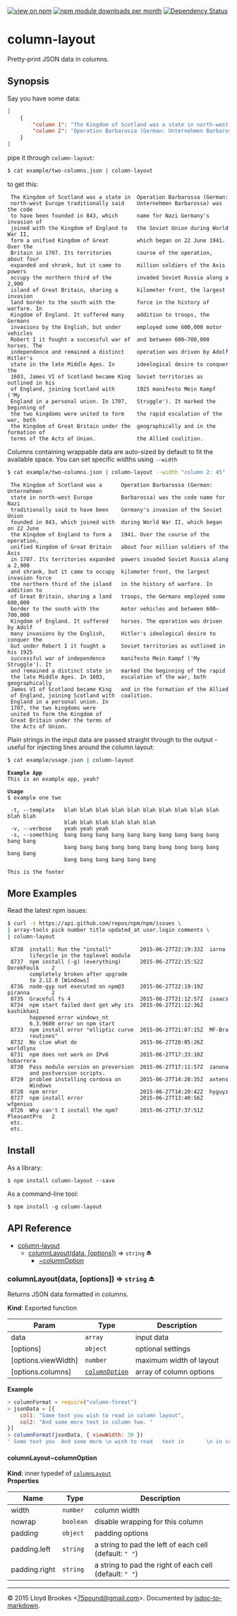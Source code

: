 [![view on npm](http://img.shields.io/npm/v/column-layout.svg)](https://www.npmjs.org/package/column-layout)
[![npm module downloads per month](http://img.shields.io/npm/dm/column-layout.svg)](https://www.npmjs.org/package/column-layout)
[![Dependency Status](https://david-dm.org/75lb/column-layout.svg)](https://david-dm.org/75lb/column-layout)

# column-layout
Pretty-print JSON data in columns.

## Synopsis
Say you have some data:
```json
[
    { 
        "column 1": "The Kingdom of Scotland was a state in north-west Europe traditionally said to have been founded in 843, which joined with the Kingdom of England to form a unified Kingdom of Great Britain in 1707. Its territories expanded and shrank, but it came to occupy the northern third of the island of Great Britain, sharing a land border to the south with the Kingdom of England. It suffered many invasions by the English, but under Robert I it fought a successful war of independence and remained a distinct state in the late Middle Ages. In 1603, James VI of Scotland became King of England, joining Scotland with England in a personal union. In 1707, the two kingdoms were united to form the Kingdom of Great Britain under the terms of the Acts of Union. ", 
        "column 2": "Operation Barbarossa (German: Unternehmen Barbarossa) was the code name for Nazi Germany's invasion of the Soviet Union during World War II, which began on 22 June 1941. Over the course of the operation, about four million soldiers of the Axis powers invaded Soviet Russia along a 2,900 kilometer front, the largest invasion force in the history of warfare. In addition to troops, the Germans employed some 600,000 motor vehicles and between 600–700,000 horses. The operation was driven by Adolf Hitler's ideological desire to conquer the Soviet territories as outlined in his 1925 manifesto Mein Kampf ('My Struggle'). It marked the beginning of the rapid escalation of the war, both geographically and in the formation of the Allied coalition."
    }
]
```

pipe it through `column-layout`:
```sh
$ cat example/two-columns.json | column-layout
```

to get this:
```
 The Kingdom of Scotland was a state in  Operation Barbarossa (German:
 north-west Europe traditionally said    Unternehmen Barbarossa) was the code
 to have been founded in 843, which      name for Nazi Germany's invasion of
 joined with the Kingdom of England to   the Soviet Union during World War II,
 form a unified Kingdom of Great         which began on 22 June 1941. Over the
 Britain in 1707. Its territories        course of the operation, about four
 expanded and shrank, but it came to     million soldiers of the Axis powers
 occupy the northern third of the        invaded Soviet Russia along a 2,900
 island of Great Britain, sharing a      kilometer front, the largest invasion
 land border to the south with the       force in the history of warfare. In
 Kingdom of England. It suffered many    addition to troops, the Germans
 invasions by the English, but under     employed some 600,000 motor vehicles
 Robert I it fought a successful war of  and between 600–700,000 horses. The
 independence and remained a distinct    operation was driven by Adolf Hitler's
 state in the late Middle Ages. In       ideological desire to conquer the
 1603, James VI of Scotland became King  Soviet territories as outlined in his
 of England, joining Scotland with       1925 manifesto Mein Kampf ('My
 England in a personal union. In 1707,   Struggle'). It marked the beginning of
 the two kingdoms were united to form    the rapid escalation of the war, both
 the Kingdom of Great Britain under the  geographically and in the formation of
 terms of the Acts of Union.             the Allied coalition.
```

Columns containing wrappable data are auto-sized by default to fit the available space. You can set specific widths using `--width` 

```sh
$ cat example/two-columns.json | column-layout --width "column 2: 45"
```
```
 The Kingdom of Scotland was a      Operation Barbarossa (German: Unternehmen
 state in north-west Europe         Barbarossa) was the code name for Nazi
 traditionally said to have been    Germany's invasion of the Soviet Union
 founded in 843, which joined with  during World War II, which began on 22 June
 the Kingdom of England to form a   1941. Over the course of the operation,
 unified Kingdom of Great Britain   about four million soldiers of the Axis
 in 1707. Its territories expanded  powers invaded Soviet Russia along a 2,900
 and shrank, but it came to occupy  kilometer front, the largest invasion force
 the northern third of the island   in the history of warfare. In addition to
 of Great Britain, sharing a land   troops, the Germans employed some 600,000
 border to the south with the       motor vehicles and between 600–700,000
 Kingdom of England. It suffered    horses. The operation was driven by Adolf
 many invasions by the English,     Hitler's ideological desire to conquer the
 but under Robert I it fought a     Soviet territories as outlined in his 1925
 successful war of independence     manifesto Mein Kampf ('My Struggle'). It
 and remained a distinct state in   marked the beginning of the rapid
 the late Middle Ages. In 1603,     escalation of the war, both geographically
 James VI of Scotland became King   and in the formation of the Allied
 of England, joining Scotland with  coalition.
 England in a personal union. In
 1707, the two kingdoms were
 united to form the Kingdom of
 Great Britain under the terms of
 the Acts of Union.
```

Plain strings in the input data are passed straight through to the output - useful for injecting lines around the column layout:

```sh
$ cat example/usage.json | column-layout
```
<pre><code><strong>Example App</strong>
This is an example app, yeah?

<strong>Usage</strong>
$ example one two

 -t, --template   blah blah blah blah blah blah blah blah blah blah blah blah
                  blah blah blah blah blah blah
 -v, --verbose    yeah yeah yeah
 -s, --something  bang bang bang bang bang bang bang bang bang bang bang bang
                  bang bang bang bang bang bang bang bang bang bang bang bang
                  bang bang bang bang bang bang
                  
This is the footer
</code></pre>

## More Examples
Read the latest npm issues:
```sh
$ curl -s https://api.github.com/repos/npm/npm/issues \
| array-tools pick number title updated_at user.login comments \
| column-layout
```
```
 8738  install: Run the "install"         2015-06-27T22:19:33Z  iarna
       lifecycle in the toplevel module
 8737  npm install (-g) (everything)      2015-06-27T22:15:52Z  DerekFoulk    2
       completely broken after upgrade
       to 2.12.0 [Windows]
 8736  node-gyp not executed on npm@3     2015-06-27T22:19:19Z  piranna       2
 8735  Graceful fs 4                      2015-06-27T21:12:57Z  isaacs
 8734  npm start failed dont get why its  2015-06-27T21:12:36Z  kashikhan1
       happened error windows_nt
       6.3.9600 error on npm start
 8733  npm install error "elliptic curve  2015-06-27T21:07:15Z  MF-Bra
       routines"
 8732  No clue what do                    2015-06-27T20:05:26Z  worldlynx
 8731  npm does not work on IPv6          2015-06-27T17:33:10Z  hobarrera
 8730  Pass module version on preversion  2015-06-27T17:11:57Z  zanona
       and postversion scripts.
 8729  problem installing cordova on      2015-06-27T14:28:35Z  axtens
       Windows
 8728  npm error                          2015-06-27T14:20:42Z  hyguyz
 8727  npm install error                  2015-06-27T13:40:56Z  wfgenius
 8726  Why can't I install the npm?       2015-06-27T17:37:51Z  PleasantPro   2
 etc.
 etc.
```

## Install
As a library:

```
$ npm install column-layout --save
```

As a command-line tool:
```
$ npm install -g column-layout
```

## API Reference

* [column-layout](#module_column-layout)
  * [columnLayout(data, [options])](#exp_module_column-layout--columnLayout) ⇒ <code>string</code> ⏏
    * [~columnOption](#module_column-layout--columnLayout..columnOption)

<a name="exp_module_column-layout--columnLayout"></a>
### columnLayout(data, [options]) ⇒ <code>string</code> ⏏
Returns JSON data formatted in columns.

**Kind**: Exported function  

| Param | Type | Description |
| --- | --- | --- |
| data | <code>array</code> | input data |
| [options] | <code>object</code> | optional settings |
| [options.viewWidth] | <code>number</code> | maximum width of layout |
| [options.columns] | <code>[columnOption](#module_column-layout--columnLayout..columnOption)</code> | array of column options |

**Example**  
```js
> columnFormat = require("column-format")
> jsonData = [{ 
    col1: "Some text you wish to read in column layout",
    col2: "And some more text in column two. "
}]
> columnFormat(jsonData, { viewWidth: 30 })
' Some text you  And some more \n wish to read   text in       \n in column      column two.   \n layout                       \n'
```
<a name="module_column-layout--columnLayout..columnOption"></a>
#### columnLayout~columnOption
**Kind**: inner typedef of <code>[columnLayout](#exp_module_column-layout--columnLayout)</code>  
**Properties**

| Name | Type | Description |
| --- | --- | --- |
| width | <code>number</code> | column width |
| nowrap | <code>boolean</code> | disable wrapping for this column |
| padding | <code>object</code> | padding options |
| padding.left | <code>string</code> | a string to pad the left of each cell (default: `" "`) |
| padding.right | <code>string</code> | a string to pad the right of each cell (default: `" "`) |


* * *

&copy; 2015 Lloyd Brookes \<75pound@gmail.com\>. Documented by [jsdoc-to-markdown](https://github.com/jsdoc2md/jsdoc-to-markdown).
